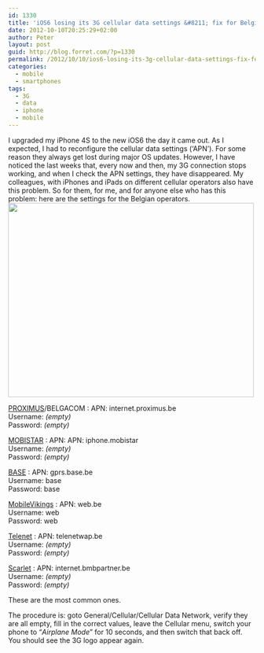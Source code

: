 ```yaml
---
id: 1330
title: 'iOS6 losing its 3G cellular data settings &#8211; fix for Belgium'
date: 2012-10-10T20:25:29+02:00
author: Peter
layout: post
guid: http://blog.forret.com/?p=1330
permalink: /2012/10/10/ios6-losing-its-3g-cellular-data-settings-fix-for-belgium/
categories:
  - mobile
  - smartphones
tags:
  - 3G
  - data
  - iphone
  - mobile
---
```

I upgraded my iPhone 4S to the new iOS6 the day it came out. As I expected, I had to reconfigure the cellular data settings (&#8216;APN&#8217;). For some reason they always get lost during major OS updates. However, I have noticed the last weeks that, every now and then, my 3G connection stops working, and when I check the APN settings, they have disappeared. My colleagues, with iPhones and iPads on different cellular operators also have this problem. So for them, for me, and for anyone else who has this problem: here are the settings for the Belgian operators.  
<img  class="alignnone" title="iPhone iOS6 APN settings" src="http://farm8.staticflickr.com/7271/8074716876_6296c0aefc.jpg" alt="" width="500" height="395" /> 

[PROXIMUS](http://support.en.belgacom.be/app/answers/detail/a_id/14823/~/configure-the-internet-setting-on-your-mobile-phone)/BELGACOM
:   APN: internet.proximus.be  
    Username: _(empty)_  
    Password: _(empty)_

[MOBISTAR](http://business.mobistar.be/go/en/soho/configure#/Apple/iPhone-4/Internet/manual-configuration/)
:   APN: APN: iphone.mobistar  
    Username: _(empty)_  
    Password: _(empty)_

[BASE](http://www.base.be/en/mobile-internet/configure#/apple/iphone-4/internet/manual-configuration/)
:   APN: gprs.base.be  
    Username: base  
    Password: base

[MobileVikings](https://mobilevikings.com/en/account/configuration-settings/)
:   APN: web.be  
    Username: web  
    Password: web

[Telenet](http://klantenservice.telenet.be/mobileconfigurator#/apple)
:   APN: telenetwap.be  
    Username: _(empty)_  
    Password: _(empty)_

[Scarlet](http://www.scarlet.be/nl/mobile/diensten/#instellen)
:   APN: internet.bmbpartner.be  
    Username: _(empty)_  
    Password: _(empty)_

These are the most common ones.

The procedure is: goto General/Cellular/Cellular Data Network, verify they are all empty, fill in the correct values, leave the Cellular menu, switch your phone to &#8220;_Airplane Mode_&#8221; for 10 seconds, and then switch that back off. You should see the 3G logo appear again.